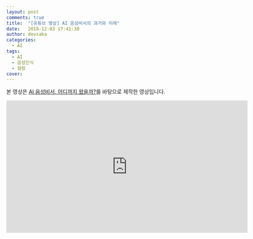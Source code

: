 ```yaml
---
layout: post
comments: true
title:  "[유튜브 영상] AI 음성비서의 과거와 미래"
date:   2018-12-03 17:41:30
author: devsaka
categories:
  - AI
tags:
  - AI
  - 음성인식
  - 컬럼
cover:
---
```


본 영상은 [AI 음성비서, 어디까지 왔을까?](https://catsirup.github.io/ai/2018/11/08/AI-Assistant.html)를 바탕으로 제작한 영상입니다.

<iframe width="639" height="350" src="https://www.youtube.com/embed/33pp4CLJhms" frameborder="0" allow="accelerometer; autoplay; encrypted-media; gyroscope; picture-in-picture" allowfullscreen></iframe><br>
